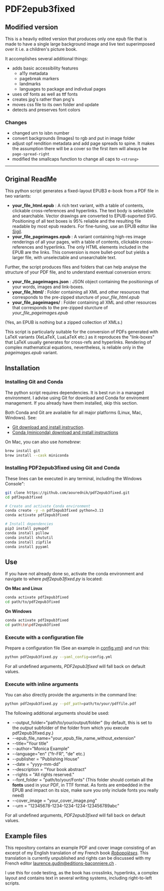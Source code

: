# PDF2epub3fixed

## Modified version
This is a heavliy edited version that produces only one epub file that is made to have a single large background image and live text superimposed over it i.e. a children's picture book.

It accomplishes several additional things:
- adds basic accessibility features
    - a11y metadata
    - pagebreak markers
    - landmarks
    - languages to package and  indivdual pages
- uses otf fonts as well as ttf fonts
- creates jpg's rather than png's
- moves css file to its own folder and update
- detects and preserves font colors

### Changes
- changed urn to isbn number
- convert backgrounds (Images) to rgb and put in image folder
- adjust opf rendition metadata and add page spreads to spine. It makes the assumption there will be a cover so the first item will always be `page-spread-right`
- modified the smallcaps function to change all caps to `<strong>`

***

## Original ReadMe
This python script generates a fixed-layout EPUB3 e-book from a PDF file in two variants:

- __your_file_html.epub__ : A rich text variant, with a table of contents, clickable cross-references and hyperlinks. The text body is selectable and searchable. Vector drawings are converted to EPUB-suported SVG. Positioning of all text boxes is 95% reliable and the resulting file readable by most epub readers. For fine-tuning, use an EPUB editor like [Sigil](https://sigil-ebook.com/).
- __your_file_pageimages.epub__ : A variant containing high-res image renderings of all your pages, with a table of contents, clickable cross-references and hyperlinks. The only HTML elements included in the EPUB are the links. This conversion is more bullet-proof but yields a larger file, with unselectable and unsearchable text.

Further, the script produces files and folders that can help analyse the structure of your PDF file, and to understand eventual conversion errors:

- __your_file_pageimages.json__ : JSON object containing the positionings of your words, images and link-boxes.
- __your_file_html/__ : Folder containing all XML and other resources that corresponds to the pre-zipped sturcture of _your\_file\_html.epub_
- __your_file_pageimages/__ : Folder containing all XML and other resources that corresponds to the pre-zipped sturcture of _your\_file\_pageimages.epub_

(Yes, an EPUB is nothing but a zipped collection of XMLs.)

This script is particularly suitable for the conversion of PDFs generated with LaTeX variants (XeLaTeX, LuaLaTeX etc.) as it reproduces the "link-boxes" that LaTeX usually generates for cross-refs and hyperlinks. Rendering of complex mathematical equations, nevertheless, is reliable only in the _pageimages.epub_ variant.

## Installation

### Installing Git and Conda

The python script requires dependencies. It is best run in a managed environment. I advise using Git for download and Conda for enviroment management. If you already have them installed, skip this section.

Both Conda and Git are available for all major platforms (Linux, Mac, Windows). See:

- [Git download and install instruction](https://git-scm.com/downloads).
- [Conda (miniconda) download and install instructions](https://docs.anaconda.com/miniconda/install/)

On Mac, you can also use _homebrew_:

```bash
brew install git
brew install --cask miniconda
```

### Installing PDF2epub3fixed using Git and Conda

These lines can be executed in any terminal, including the Windows Console":

```bash
git clone https://github.com/aourednik/pdf2epub3fixed.git
cd pdf2epub3fixed

# Create and activate Conda environment
conda create -y -n pdf2epub3fixed python=3.13
conda activate pdf2epub3fixed

# Install dependencies
pip3 install pymupdf
conda install pillow
conda install shututil
conda install zipfile
conda install pyyaml
```

## Use

If you have not already done so, activate the conda environment and navigate to where _pdf2epub3fixed.py_ is located:

__On Mac and Linux__

```bash
conda activate pdf2epub3fixed
cd path/to/pdf2epub3fixed
```

__On Windows__

```bash
conda activate pdf2epub3fixed
cd path\to\pdf2epub3fixed
```

### Execute with a configuration file

Prepare a configuration file (See an example in [config.yml](config.yml)) and run this:

```bash
python pdf2epub3fixed.py --yaml_config=config.yml
```

For all undefined arguments, _PDF2epub3fixed_ will fall back on default values.

### Execute with inline arguments

You can also directly provide the arguments in the command line:

```bash
python pdf2epub3fixed.py --pdf_path=path/to/your/pdffile.pdf
```

The following additional arguments should be used:

- --output_folder="path/to/your/output/folder" (by default, this is set to the _output_ subfolder of the folder from which you execute pdf2epub3fixed.py.)
- --epub_file_name="your_epub_file_name_without_extension"
- --title="Your title"
- --author="Monica Example"
- --language="en" ("fr-FR", "de" etc.)
- --publisher = "Publishing House"
- --date = "yyyy-mm-dd"
- --description = "Your book abstract"
- --rights = "All rights reserved."
- --font_folder = "path/to/your/Fonts" (This folder should contain all the __fonts__ used in your PDF, in TTF format. As fonts are embedded in the EPUB and impact on its size, make sure you only include fonts you really need)
- --cover_image = "your_cover_image.png"
- --urn = "12345678-1234-1234-1234-123456789abc"

For all undefined arguments, _PDF2epub3fixed_ will fall back on default values.

## Example files

This repository contains an example PDF and cover image consisting of an excerpt of my English translation of my French book [_Robopoïèses_](https://www.editions-baconniere.ch/fr/catalogue/484). This translation is currently unpublished and rights can be discussed with my French editor laurence.gudin@editions-baconniere.ch .

I use this for code testing, as the book has crosslinks, hyperlinks, a complex layout and contains text in several writing systems, including right-to-left scripts.
